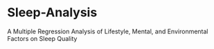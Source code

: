 # Sleep-Analysis
A Multiple Regression Analysis of Lifestyle, Mental, and Environmental Factors on Sleep Quality

